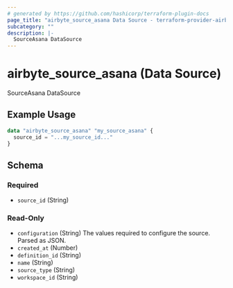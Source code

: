 ```yaml
---
# generated by https://github.com/hashicorp/terraform-plugin-docs
page_title: "airbyte_source_asana Data Source - terraform-provider-airbyte"
subcategory: ""
description: |-
  SourceAsana DataSource
---
```


# airbyte_source_asana (Data Source)

SourceAsana DataSource

## Example Usage

```terraform
data "airbyte_source_asana" "my_source_asana" {
  source_id = "...my_source_id..."
}
```

<!-- schema generated by tfplugindocs -->
## Schema

### Required

- `source_id` (String)

### Read-Only

- `configuration` (String) The values required to configure the source. Parsed as JSON.
- `created_at` (Number)
- `definition_id` (String)
- `name` (String)
- `source_type` (String)
- `workspace_id` (String)
